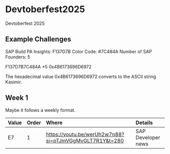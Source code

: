 # Devtoberfest2025
Devtoberfest 2025

## Example Challenges

SAP Build PA Insights: F137D7B
Color Code: #7C484A
Number of SAP Founders: 5

F137D7B7C484A
*5
0x4B6173696D6972

The hexadecimal value 0x4B6173696D6972 converts to the ASCII string Kasimir.

## Week 1

Maybe it follows a weekly format.

|Value|Order|Where|Details|
|:-|:-|:-|:-|
|E7|1|https://youtu.be/werUh2w7n88?si=pTJmVGgMvGLT7R1Y&t=280|SAP Developer news|
